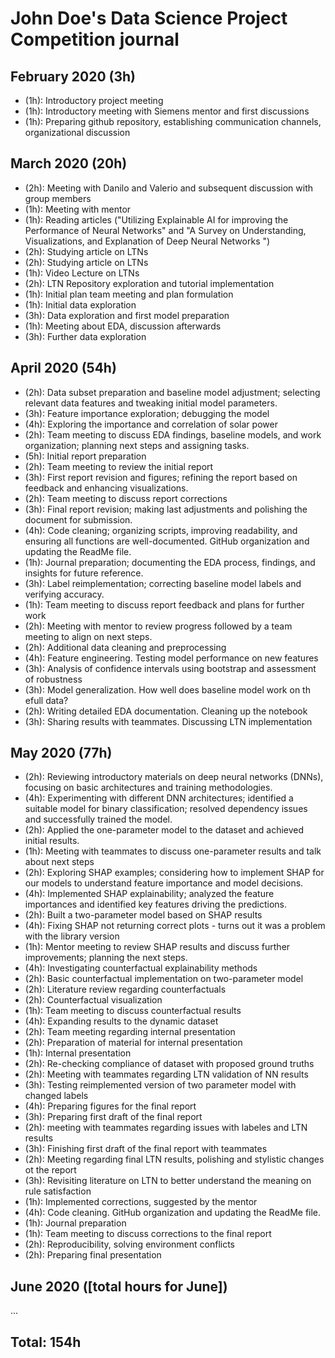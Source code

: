 # John Doe's Data Science Project Competition journal

## February 2020 (3h)

- (1h): Introductory project meeting
- (1h): Introductory meeting with Siemens mentor and first discussions
- (1h): Preparing github repository, establishing communication channels, organizational discussion

## March 2020 (20h)
- (2h): Meeting with Danilo and Valerio and subsequent discussion with group members
- (1h): Meeting with mentor
- (1h): Reading articles ("Utilizing Explainable AI for improving the Performance of Neural Networks" and "A Survey on Understanding, Visualizations, and
Explanation of Deep Neural Networks
")
- (2h): Studying article on LTNs
- (2h): Studying article on LTNs
- (1h): Video Lecture on LTNs
- (2h): LTN Repository exploration and tutorial implementation 
- (1h): Initial plan team meeting and plan formulation
- (1h): Initial data exploration
- (3h): Data exploration and first model preparation
- (1h): Meeting about EDA, discussion afterwards
- (3h): Further data exploration

## April 2020 (54h)
- (2h): Data subset preparation and baseline model adjustment; selecting relevant data features and tweaking initial model parameters.
- (3h): Feature importance exploration; debugging the model 
- (4h): Exploring the importance and correlation of solar power
- (2h): Team meeting to discuss EDA findings, baseline models, and work organization; planning next steps and assigning tasks.
- (5h): Initial report preparation
- (2h): Team meeting to review the initial report
- (3h): First report revision and figures; refining the report based on feedback and enhancing visualizations.
- (2h): Team meeting to discuss report corrections
- (3h): Final report revision; making last adjustments and polishing the document for submission.
- (4h): Code cleaning; organizing scripts, improving readability, and ensuring all functions are well-documented. GitHub organization and updating the ReadMe file.
- (1h): Journal preparation; documenting the EDA process, findings, and insights for future reference.
- (3h): Label reimplementation; correcting baseline model labels and verifying accuracy.
- (1h): Team meeting to discuss report feedback and plans for further work
- (2h): Meeting with mentor to review progress followed by a team meeting to align on next steps.
- (2h): Additional data cleaning and preprocessing
- (4h): Feature engineering. Testing model performance on new features
- (3h): Analysis of confidence intervals using bootstrap and assessment of robustness
- (3h): Model generalization. How well does baseline model work on th efull data?
- (2h): Writing detailed EDA documentation. Cleaning up the notebook
- (3h): Sharing results with teammates. Discussing LTN implementation



## May 2020 (77h)
- (2h): Reviewing introductory materials on deep neural networks (DNNs), focusing on basic architectures and training methodologies.
- (4h): Experimenting with different DNN architectures; identified a suitable model for binary classification; resolved dependency issues and successfully trained the model.
- (2h): Applied the one-parameter model to the dataset and achieved initial results.
- (1h): Meeting with teammates to discuss one-parameter results and talk about next steps
- (2h): Exploring SHAP examples; considering how to implement SHAP for our models to understand feature importance and model decisions.
- (4h): Implemented SHAP explainability; analyzed the feature importances and identified key features driving the predictions.
- (2h): Built a two-parameter model based on SHAP results
- (4h): Fixing SHAP not returning correct plots - turns out it was a problem with the library version
- (1h): Mentor meeting to review SHAP results and discuss further improvements; planning the next steps.
- (4h): Investigating counterfactual explainability methods
- (2h): Basic counterfactual implementation on two-parameter model
- (2h): Literature review regarding counterfactuals
- (2h): Counterfactual visualization
- (1h): Team meeting to discuss counterfactual results
- (4h): Expanding results to the dynamic dataset
- (2h): Team meeting regarding internal presentation
- (2h): Preparation of material for internal presentation
- (1h): Internal presentation
- (2h): Re-checking compliance of dataset with proposed ground truths
- (2h): Meeting with teammates regarding LTN validation of NN results
- (3h): Testing reimplemented version of two parameter model with changed labels
- (4h): Preparing figures for the final report
- (3h): Preparing first draft of the final report
- (2h): meeting with teammates regarding issues with labeles and LTN results
- (3h): Finishing first draft of the final report with teammates
- (2h): Meeting regarding final LTN results, polishing and stylistic changes ot the report
- (3h): Revisiting literature on LTN to better understand the meaning on rule satisfaction
- (1h): Implemented corrections, suggested by the mentor
- (4h): Code cleaning. GitHub organization and updating the ReadMe file.
- (1h): Journal preparation
- (1h): Team meeting to discuss corrections to the final report
- (2h): Reproducibility, solving environment conflicts
- (2h): Preparing final presentation

## June 2020 ([total hours for June])

...

## Total: 154h
